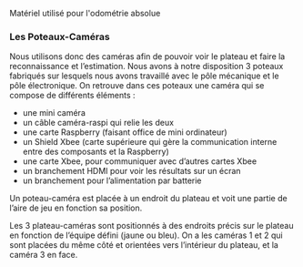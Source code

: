 [order]:       # (3)
[title]:       # (Matériel)
[description]: # (Documentation sur le matériel)

Matériel utilisé pour l'odométrie absolue
  
### Les Poteaux-Caméras
  
Nous utilisons donc des caméras afin de pouvoir voir le plateau et faire la reconnaissance et l’estimation.
Nous avons à notre disposition 3 poteaux fabriqués sur lesquels nous avons travaillé avec le pôle mécanique et le pôle électronique. On retrouve dans ces poteaux une caméra qui se compose de différents éléments :
  
- une mini caméra
- un câble caméra-raspi qui relie les deux
- une carte Raspberry (faisant office de mini ordinateur)
- un Shield Xbee (carte supérieure qui gère la communication interne entre des composants et la Raspberry)
- une carte Xbee, pour communiquer avec d’autres cartes Xbee
- un branchement HDMI pour voir les résultats sur un écran
- un branchement pour l’alimentation par batterie
  
Un poteau-caméra est placée à un endroit du plateau et voit une partie de l’aire de jeu en fonction sa position.
  
Les 3 plateau-caméras sont positionnés à des endroits précis sur le plateau en fonction de l’équipe défini (jaune ou bleu). On a les caméras 1 et 2 qui sont placées du même côté et orientées vers l’intérieur du plateau, et la caméra 3 en face.
